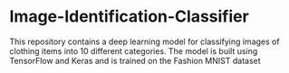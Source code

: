 # Image-Identification-Classifier
This repository contains a deep learning model for classifying images of clothing items into 10 different categories. The model is built using TensorFlow and Keras and is trained on the Fashion MNIST dataset
